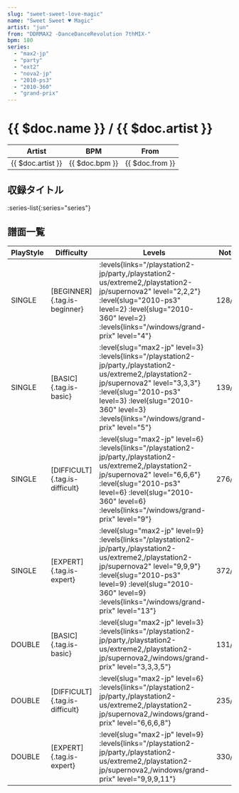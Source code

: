 ```yaml
---
slug: "sweet-sweet-love-magic"
name: "Sweet Sweet ♥ Magic"
artist: "jun"
from: "DDRMAX2 -DanceDanceRevolution 7thMIX-"
bpm: 180
series:
  - "max2-jp"
  - "party"
  - "ext2"
  - "nova2-jp"
  - "2010-ps3"
  - "2010-360"
  - "grand-prix"
---
```


# {{ $doc.name }} / {{ $doc.artist }}

|Artist|BPM|From|
|------|---|----|
|{{ $doc.artist }}|{{ $doc.bpm }}|{{ $doc.from }}|

## 収録タイトル

:series-list{:series="series"}

## 譜面一覧

|PlayStyle|Difficulty|Levels|Notes|Movie|
|---------|----------|------|-----|-----|
|SINGLE|[BEGINNER]{.tag.is-beginner}| :levels{links="/playstation2-jp/party,/playstation2-us/extreme2,/playstation2-jp/supernova2" level="2,2,2"} :level{slug="2010-ps3" level=2} :level{slug="2010-360" level=2}  :levels{links="/windows/grand-prix" level="4"}|128/0||
|SINGLE|[BASIC]{.tag.is-basic}|<div class="field is-grouped is-grouped-multiline"> :level{slug="max2-jp" level=3} :levels{links="/playstation2-jp/party,/playstation2-us/extreme2,/playstation2-jp/supernova2" level="3,3,3"} :level{slug="2010-ps3" level=3} :level{slug="2010-360" level=3}  :levels{links="/windows/grand-prix" level="5"}</div>|139/2||
|SINGLE|[DIFFICULT]{.tag.is-difficult}|<div class="field is-grouped is-grouped-multiline"> :level{slug="max2-jp" level=6} :levels{links="/playstation2-jp/party,/playstation2-us/extreme2,/playstation2-jp/supernova2" level="6,6,6"} :level{slug="2010-ps3" level=6} :level{slug="2010-360" level=6}  :levels{links="/windows/grand-prix" level="9"}</div>|276/19||
|SINGLE|[EXPERT]{.tag.is-expert}|<div class="field is-grouped is-grouped-multiline"> :level{slug="max2-jp" level=9} :levels{links="/playstation2-jp/party,/playstation2-us/extreme2,/playstation2-jp/supernova2" level="9,9,9"} :level{slug="2010-ps3" level=9} :level{slug="2010-360" level=9}  :levels{links="/windows/grand-prix" level="13"}</div>|372/33||
|DOUBLE|[BASIC]{.tag.is-basic}|<div class="field is-grouped is-grouped-multiline"> :level{slug="max2-jp" level=3} :levels{links="/playstation2-jp/party,/playstation2-us/extreme2,/playstation2-jp/supernova2,/windows/grand-prix" level="3,3,3,5"}</div>|131/3||
|DOUBLE|[DIFFICULT]{.tag.is-difficult}|<div class="field is-grouped is-grouped-multiline"> :level{slug="max2-jp" level=6} :levels{links="/playstation2-jp/party,/playstation2-us/extreme2,/playstation2-jp/supernova2,/windows/grand-prix" level="6,6,6,8"}</div>|235/2||
|DOUBLE|[EXPERT]{.tag.is-expert}|<div class="field is-grouped is-grouped-multiline"> :level{slug="max2-jp" level=9} :levels{links="/playstation2-jp/party,/playstation2-us/extreme2,/playstation2-jp/supernova2,/windows/grand-prix" level="9,9,9,11"}</div>|330/3||
